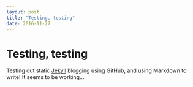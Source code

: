 ```yaml
---
layout: post
title: "Testing, testing"
date: 2016-11-27
---
```


# Testing, testing

Testing out static [Jekyll](http://jekyllrb.com) blogging using GitHub, and using Markdown to write! It seems to be working...
